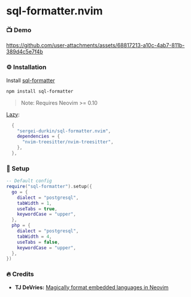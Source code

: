 # sql-formatter.nvim

### 📺 Demo


https://github.com/user-attachments/assets/68817213-a10c-4ab7-811b-389d4c5e7f4b

### ⚙️ Installation

Install [sql-formatter](https://github.com/sql-formatter-org/sql-formatter)

```bash
npm install sql-formatter
```

> Note: Requires Neovim >= 0.10

[Lazy](https://github.com/folke/lazy.nvim):

```lua
  {
    "sergei-durkin/sql-formatter.nvim",
    dependencies = {
      "nvim-treesitter/nvim-treesitter",
    },
  },
```

### 🚀 Setup

```lua
-- Default config
require("sql-formatter").setup({
  go = {
    dialect = "postgresql",
    tabWidth = 1,
    useTabs = true,
    keywordCase = "upper",
  },
  php = {
    dialect = "postgresql",
    tabWidth = 4,
    useTabs = false,
    keywordCase = "upper",
  },
})
```

### 🔥 Credits

- **TJ DeVries:** [Magically format embedded languages in Neovim](https://www.youtube.com/watch?v=v3o9YaHBM4Q)
